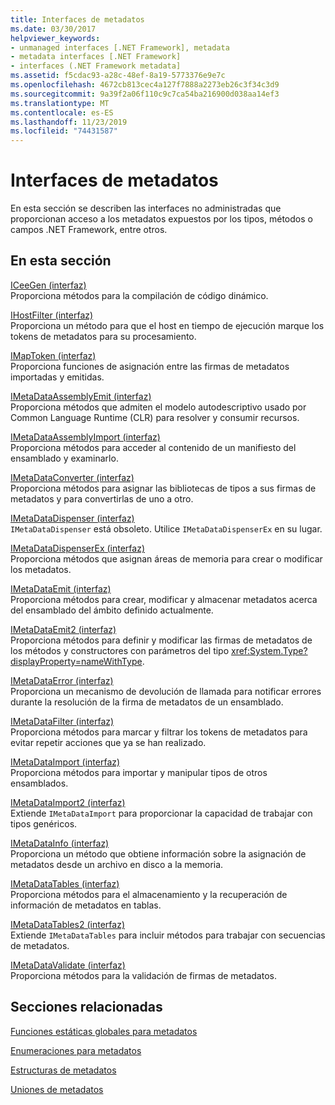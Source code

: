 ```yaml
---
title: Interfaces de metadatos
ms.date: 03/30/2017
helpviewer_keywords:
- unmanaged interfaces [.NET Framework], metadata
- metadata interfaces [.NET Framework]
- interfaces (.NET Framework metadata]
ms.assetid: f5cdac93-a28c-48ef-8a19-5773376e9e7c
ms.openlocfilehash: 4672cb813cec4a127f7888a2273eb26c3f34c3d9
ms.sourcegitcommit: 9a39f2a06f110c9c7ca54ba216900d038aa14ef3
ms.translationtype: MT
ms.contentlocale: es-ES
ms.lasthandoff: 11/23/2019
ms.locfileid: "74431587"
---
```

# <a name="metadata-interfaces"></a>Interfaces de metadatos
En esta sección se describen las interfaces no administradas que proporcionan acceso a los metadatos expuestos por los tipos, métodos o campos .NET Framework, entre otros.  
  
## <a name="in-this-section"></a>En esta sección  
 [ICeeGen (interfaz)](../../../../docs/framework/unmanaged-api/metadata/iceegen-interface.md)  
 Proporciona métodos para la compilación de código dinámico.  
  
 [IHostFilter (interfaz)](../../../../docs/framework/unmanaged-api/metadata/ihostfilter-interface.md)  
 Proporciona un método para que el host en tiempo de ejecución marque los tokens de metadatos para su procesamiento.  
  
 [IMapToken (interfaz)](../../../../docs/framework/unmanaged-api/metadata/imaptoken-interface.md)  
 Proporciona funciones de asignación entre las firmas de metadatos importadas y emitidas.  
  
 [IMetaDataAssemblyEmit (interfaz)](../../../../docs/framework/unmanaged-api/metadata/imetadataassemblyemit-interface.md)  
 Proporciona métodos que admiten el modelo autodescriptivo usado por Common Language Runtime (CLR) para resolver y consumir recursos.  
  
 [IMetaDataAssemblyImport (interfaz)](../../../../docs/framework/unmanaged-api/metadata/imetadataassemblyimport-interface.md)  
 Proporciona métodos para acceder al contenido de un manifiesto del ensamblado y examinarlo.  
  
 [IMetaDataConverter (interfaz)](../../../../docs/framework/unmanaged-api/metadata/imetadataconverter-interface.md)  
 Proporciona métodos para asignar las bibliotecas de tipos a sus firmas de metadatos y para convertirlas de uno a otro.  
  
 [IMetaDataDispenser (interfaz)](../../../../docs/framework/unmanaged-api/metadata/imetadatadispenser-interface.md)  
 `IMetaDataDispenser` está obsoleto. Utilice `IMetaDataDispenserEx` en su lugar.  
  
 [IMetaDataDispenserEx (interfaz)](../../../../docs/framework/unmanaged-api/metadata/imetadatadispenserex-interface.md)  
 Proporciona métodos que asignan áreas de memoria para crear o modificar los metadatos.  
  
 [IMetaDataEmit (interfaz)](../../../../docs/framework/unmanaged-api/metadata/imetadataemit-interface.md)  
 Proporciona métodos para crear, modificar y almacenar metadatos acerca del ensamblado del ámbito definido actualmente.  
  
 [IMetaDataEmit2 (interfaz)](../../../../docs/framework/unmanaged-api/metadata/imetadataemit2-interface.md)  
 Proporciona métodos para definir y modificar las firmas de metadatos de los métodos y constructores con parámetros del tipo <xref:System.Type?displayProperty=nameWithType>.  
  
 [IMetaDataError (interfaz)](../../../../docs/framework/unmanaged-api/metadata/imetadataerror-interface.md)  
 Proporciona un mecanismo de devolución de llamada para notificar errores durante la resolución de la firma de metadatos de un ensamblado.  
  
 [IMetaDataFilter (interfaz)](../../../../docs/framework/unmanaged-api/metadata/imetadatafilter-interface.md)  
 Proporciona métodos para marcar y filtrar los tokens de metadatos para evitar repetir acciones que ya se han realizado.  
  
 [IMetaDataImport (interfaz)](../../../../docs/framework/unmanaged-api/metadata/imetadataimport-interface.md)  
 Proporciona métodos para importar y manipular tipos de otros ensamblados.  
  
 [IMetaDataImport2 (interfaz)](../../../../docs/framework/unmanaged-api/metadata/imetadataimport2-interface.md)  
 Extiende `IMetaDataImport` para proporcionar la capacidad de trabajar con tipos genéricos.  
  
 [IMetaDataInfo (interfaz)](../../../../docs/framework/unmanaged-api/metadata/imetadatainfo-interface.md)  
 Proporciona un método que obtiene información sobre la asignación de metadatos desde un archivo en disco a la memoria.  
  
 [IMetaDataTables (interfaz)](../../../../docs/framework/unmanaged-api/metadata/imetadatatables-interface.md)  
 Proporciona métodos para el almacenamiento y la recuperación de información de metadatos en tablas.  
  
 [IMetaDataTables2 (interfaz)](../../../../docs/framework/unmanaged-api/metadata/imetadatatables2-interface.md)  
 Extiende `IMetaDataTables` para incluir métodos para trabajar con secuencias de metadatos.  
  
 [IMetaDataValidate (interfaz)](../../../../docs/framework/unmanaged-api/metadata/imetadatavalidate-interface.md)  
 Proporciona métodos para la validación de firmas de metadatos.  
  
## <a name="related-sections"></a>Secciones relacionadas  
 [Funciones estáticas globales para metadatos](../../../../docs/framework/unmanaged-api/metadata/metadata-global-static-functions.md)  
  
 [Enumeraciones para metadatos](../../../../docs/framework/unmanaged-api/metadata/metadata-enumerations.md)  
  
 [Estructuras de metadatos](../../../../docs/framework/unmanaged-api/metadata/metadata-structures.md)  
  
 [Uniones de metadatos](../../../../docs/framework/unmanaged-api/metadata/metadata-unions.md)
